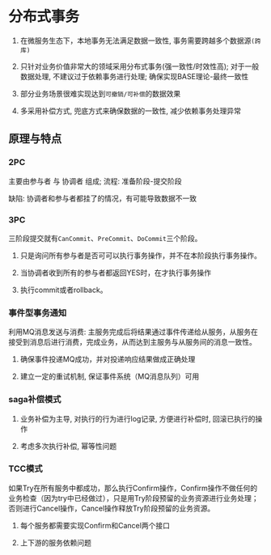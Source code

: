 # 分布式事务

1. 在微服务生态下，本地事务无法满足数据一致性, 事务需要跨越多个数据源`(跨库)`

2. 只针对业务价值非常大的领域采用分布式事务(强一致性/时效性高);
对于一般数据处理, 不建议过于依赖事务进行处理; 确保实现BASE理论-最终一致性

3. 部分业务场景很难实现达到`可撤销/可补偿`的数据效果

4. 多采用补偿方式, 兜底方式来确保数据的一致性, 减少依赖事务处理异常

## 原理与特点

### 2PC

主要由参与者 与 协调者 组成; 流程: 准备阶段-提交阶段

缺陷: 协调者和参与者都挂了的情况，有可能导致数据不一致

### 3PC

三阶段提交就有`CanCommit`、`PreCommit`、`DoCommit`三个阶段。

1. 只是询问所有参与者是否可可以执行事务操作，并不在本阶段执行事务操作。

2. 当协调者收到所有的参与者都返回YES时，在才执行事务操作

3. 执行commit或者rollback。

### 事件型事务通知

利用MQ消息发送与消费: 主服务完成后将结果通过事件传递给从服务，从服务在接受到消息后进行消费，完成业务，从而达到主服务与从服务间的消息一致性。

1. 确保事件投递MQ成功，并对投递响应结果做成正确处理

2. 建立一定的重试机制, 保证事件系统（MQ消息队列）可用

### saga补偿模式

1. 业务补偿为主导, 对执行的行为进行log记录, 方便进行补偿时, 回滚已执行的操作

2. 考虑多次执行补偿, 幂等性问题

### TCC模式

如果Try在所有服务中都成功，那么执行Confirm操作，Confirm操作不做任何的业务检查（因为try中已经做过），只是用Try阶段预留的业务资源进行业务处理；否则进行Cancel操作，Cancel操作释放Try阶段预留的业务资源。

1. 每个服务都需要实现Confirm和Cancel两个接口

2. 上下游的服务依赖问题
